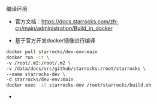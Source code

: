 编译环境

- 官方文档：https://docs.starrocks.com/zh-cn/main/administration/Build_in_docker

- 基于官方开发docker镜像进行编译
```bash
docker pull starrocks/dev-env:main
docker run -it \
-v /root/.m2:/root/.m2 \
-v /data/docs/src/github/starrocks:/root/starrocks \
--name starrocks-dev \
-d starrocks/dev-env:main
docker exec -it starrocks-dev /root/starrocks/build.sh
```
- 

